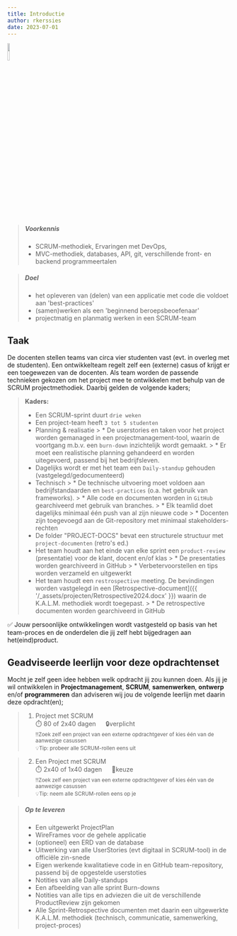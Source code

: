 ```yaml
---
title: Introductie
author: rkerssies
date: 2023-07-01
---
```


<img src="{{ '/_assets/projecten/project-laptop.png'  }}" style="width:10%;">

> ##### Voorkennis
> * SCRUM-methodiek, Ervaringen met DevOps, 
> * MVC-methodiek, databases, API, git, verschillende front- en backend programmeertalen


> ##### Doel
> * het opleveren van (delen) van een applicatie met code die voldoet aan 'best-practices' 
> * (samen)werken als een 'beginnend beroepsbeoefenaar'
> * projectmatig en planmatig werken in een SCRUM-team


## Taak
De docenten stellen teams van circa vier studenten vast (evt. in overleg met de studenten). 
Een ontwikkelteam regelt zelf een (externe) casus of krijgt er een toegewezen van de docenten.
Als team worden de passende technieken gekozen om het project mee te ontwikkelen met behulp van de SCRUM projectmethodiek.
Daarbij gelden de volgende kaders;

> **Kaders:**
> * Een SCRUM-sprint duurt `drie weken`
> * Een project-team heeft `3 tot 5 studenten`
> * Planning & realisatie
    >   * De userstories en taken voor het project worden gemanaged in een projectmanagement-tool, waarin de voortgang
   m.b.v. een `burn-down` inzichtelijk wordt gemaakt.
    >   * Er moet een realistische planning gehandeerd en worden uitegevoerd, passend bij het bedrijfsleven.
> * Dagelijks wordt er met het team een `Daily-standup` gehouden (vastgelegd/gedocumenteerd)
> * Technisch
    >   * De technische uitvoering moet voldoen aan bedrijfstandaarden en `best-practices` (o.a. het gebruik van frameworks). 
    >   * Alle code en documenten worden in `GitHub` gearchiveerd met gebruik van branches.
    >   * Elk teamlid doet dagelijks minimaal één push van al zijn nieuwe code
    >   * Docenten zijn toegevoegd aan de Git-repository met minimaal stakeholders-rechten
> * De folder "PROJECT-DOCS" bevat een structurele structuur met `project-documenten` (retro's ed.)
> * Het team houdt aan het einde van elke sprint een `product-review` (presentatie) voor de klant, docent en/of klas
    >   * De presentaties worden gearchiveerd in GitHub
    >   * Verbetervoorstellen en tips worden verzameld en uitgewerkt
> * Het team houdt een `restrospective` meeting. De bevindingen worden vastgelegd in een [Retrospective-document]({{ '/_assets/projecten/Retrospective2024.docx' }}) 
 waarin de K.A.L.M. methodiek wordt toegepast.
    >   * De retrospective documenten worden gearchiveerd in GitHub



✅ Jouw persoonlijke ontwikkelingen wordt vastgesteld op basis van het team-proces en de onderdelen die jij zelf
hebt bijgedragen aan het(eind)product.

    
## Geadviseerde leerlijn voor deze opdrachtenset
Mocht je zelf geen idee hebben welk opdracht jij zou kunnen doen.
Als jij je wil ontwikkelen in **Projectmanagement**, **SCRUM**, **samenwerken**, **ontwerp** en/of **programmeren** dan adviseren wij jou de
volgende leerlijn met daarin deze opdracht(en);
> 1.  Project met SCRUM<br>
> ⏱️ 80 of 2x40 dagen &emsp; 🔒verplicht<br>
> <small>‼️Zoek zelf een project van een externe opdrachtgever of kies één van de aanwezige casussen</small><br>
> <small>💡Tip: probeer alle SCRUM-rollen eens uit</small>

> 2. Een Project met SCRUM<br>
> ⏱️ 2x40 of 1x40 dagen &emsp; 🪽keuze<br>
> <small>‼️Zoek zelf een project van een externe opdrachtgever of kies één van de aanwezige casussen</small><br>
> <small>💡Tip: neem alle SCRUM-rollen eens op je</small>


> ##### Op te leveren
> * Een uitgewerkt ProjectPlan
> * WireFrames voor de gehele applicatie
> * (optioneel) een ERD van de database
> * Uitwerking van alle UserStories (evt digitaal in SCRUM-tool) in de officiële zin-snede
> * Eigen werkende kwalitatieve code in en GitHub team-repository, passend bij de opgestelde userstoties
> * Notities van alle Daily-standups
> * Een afbeelding van alle sprint Burn-downs
> * Notities van alle tips en adviezen die uit de verschillende ProductReview zijn gekomen
> * Alle Sprint-Retrospective documenten met daarin een uitgewerkte K.A.L.M. methodiek (technisch, communicatie, samenwerking, project-proces) 

